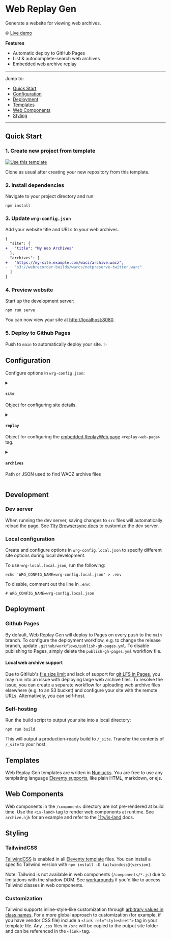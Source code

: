 # Web Replay Gen

Generate a website for viewing web archives.

:globe_with_meridians: [Live demo](https://webrecorder.github.io/web-replay-gen/)

**Features**

- Automatic deploy to GitHub Pages
- List & autocomplete-search web archives
- Embedded web archive replay
  <!-- - IPFS support -->

---

Jump to:

- [Quick Start](#quick-start)
- [Configuration](#configuration)
- [Deployment](#deployment)
- [Templates](#templates)
- [Web Components](#web-components)
- [Styling](#styling)

---

## Quick Start

### 1. Create new project from template

[![Use this template](https://img.shields.io/badge/Use_this_template-informational)](https://github.com/webrecorder/web-replay-gen/generate)

Clone as usual after creating your new repository from this template.

### 2. Install dependencies

Navigate to your project directory and run:

```
npm install
```

### 3. Update `wrg-config.json`

Add your website title and URLs to your web archives.

```diff
{
  "site": {
+   "title": "My Web Archives"
  },
  "archives": [
+   "https://my-site.example.com/wacz/archive.wacz",
-   "s3://webrecorder-builds/warcs/netpreserve-twitter.warc"
  ]
}
```

### 4. Preview website

Start up the development server:

```
npm run serve
```

You can now view your site at <http://localhost:8080>.

### 5. Deploy to Github Pages

Push to `main` to automatically deploy your site. :sparkles:

## Configuration

Configure options in `wrg-config.json`:

<details>
<summary>

#### `site`

Object for configuring site details.

</summary>

| Key            | Default Value    | Value Type |                                                                     |
| -------------- | ---------------- | ---------- | ------------------------------------------------------------------- |
| `site`         | `{}`             | `Object`   |                                                                     |
| `site.title`   | `"Web Archives"` | `string`   | Website title, used in browser title bar and as the primary heading |
| `site.url`     | `""`             | `string`   | Website base URL                                                    |
| `site.logoSrc` | `""`             | `string`   | Website logo, any valid `<img>` `src`                               |

</details>

<details>
<summary>

#### `replay`

Object for configuring the [embedded ReplayWeb.page](https://replayweb.page/docs/embedding) `<replay-web-page>` tag.

</summary>

| Key              | Default Value                                  | Value Type                        |                                                                                                                     |
| ---------------- | ---------------------------------------------- | --------------------------------- | ------------------------------------------------------------------------------------------------------------------- |
| `replay`         | `{}`                                           | `Object`                          |                                                                                                                     |
| `replay.embed`   | `"replayonly"`                                 | `"replayonly"\|"full"\|"default"` | ReplayWeb.page [`embed` option](https://replayweb.page/docs/embedding#embedding-options)                            |
| `replay.baseUrl` | `"https://cdn.jsdelivr.net/npm/replaywebpage"` | `string`                          | Base URL for ReplayWeb.page scripts. `replay.version` will be ignored if a base URL is specified.                   |
| `replay.version` | `""`                                           | `string`                          | ReplayWeb.page version. Omit for the latest. [See releases](https://github.com/webrecorder/replayweb.page/releases) |

</details>

<details>
<summary>

#### `archives`

Path or JSON used to find WACZ archive files

</summary>

| Key        | Default Value | Value Type                                     |     |
| ---------- | ------------- | ---------------------------------------------- | --- |
| `archives` | `"archives"`  | `string\|string[]\|{name:string;url:string}[]` |     |

The option value can be:

- Relative path to a project directory containing `.wacz` files
- Relative path to a `.txt` file with newline-separated list of remote URLs
- JSON array of plain URL strings or an object with `name` and `url`
- Relative path to a JSON file with an `archives` key where the value is a JSON array

Paths must be a subdirectory or file in your project root (i.e. in your repo.) Examples:

```js
{
  "archives": "./wacz-files/"
}
```

```js
{
  "archives": "data/archives.json"
}
```

Example JSON array:

```js
{
  "archives": [
    // Plain URL string:
    "s3://my-bucket/a/archive.wacz",
    // Object with name and URL:
    {
      "name": "My Web Archive",
      "url": "s3://my-bucket/b/archive.wacz"
    }
  ]
}
```

The default behavior is to list Web Archive files in the `archives` directory. Web Archive files (`.wacz`, `.warc`) are ignored in git and and copied over to the output `_site` by default, retaining their directory structure.

</details>

## Development

### Dev server

When running the dev server, saving changes to `src` files will automatically reload the page. See [11ty Browsersync docs](https://www.11ty.dev/docs/server-browsersync/) to customize the dev server.

### Local configuration

Create and configure options in `wrg-config.local.json` to specify different site options during local development.

To use `wrg-local.local.json`, run the following:

```
echo 'WRG_CONFIG_NAME=wrg-config.local.json' > .env
```

To disable, comment out the line in `.env`:

```
# WRG_CONFIG_NAME=wrg-config.local.json
```

## Deployment

### Github Pages

By default, Web Replay Gen will deploy to Pages on every push to the `main` branch. To configure the deployment workflow, e.g. to change the release branch, update `.github/workflows/publish-gh-pages.yml`. To disable publishing to Pages, simply delete the `publish-gh-pages.yml` workflow file.

#### Local web archive support

Due to GitHub's [file size limit](https://docs.github.com/en/repositories/working-with-files/managing-large-files/about-large-files-on-github#file-size-limits) and lack of support for [git LFS in Pages](https://docs.github.com/en/repositories/working-with-files/managing-large-files/about-git-large-file-storage), you may run into an issue with deploying large web archive files. To resolve the issue, you can create a separate workflow for uploading web archive files elsewhere (e.g. to an S3 bucket) and configure your site with the remote URLs. Alternatively, you can self-host.

### Self-hosting

Run the build script to output your site into a local directory:

```
npm run build
```

This will output a production-ready build to `/_site`. Transfer the contents of `/_site` to your host.

## Templates

Web Replay Gen templates are written in [Nunjucks](https://mozilla.github.io/nunjucks/templating.html). You are free to use any templating language [Eleventy supports](https://www.11ty.dev/docs/languages/), like plain HTML, markdown, or ejs.

## Web Components

Web components in the `/components` directory are not pre-rendered at build time. Use the `<is-land>` tag to render web components at runtime. See `archive.njk` for an example and refer to the [11ty/is-land](https://github.com/11ty/is-land) docs.

## Styling

### TailwindCSS

[TailwindCSS](https://tailwindcss.com/) is enabled in all [Eleventy template](https://www.11ty.dev/docs/languages/) files. You can install a specific Tailwind version with `npm install -D tailwindcss@{version}`.

Note: Tailwind is not available in web components (`/components/*.js`) due to limitations with the shadow DOM. See [workarounds](https://github.com/tailwindlabs/tailwindcss/discussions/1935) if you'd like to access Tailwind classes in web components.

### Customization

Tailwind supports inline-style-like customization through [arbitrary values in class names](https://tailwindcss.com/docs/adding-custom-styles#using-arbitrary-values). For a more global approach to customization (for example, if you have vendor CSS file) include a `<link rel="stylesheet">` tag in your template file. Any `.css` files in `/src` will be copied to the output site folder and can be referenced in the `<link>` tag.
